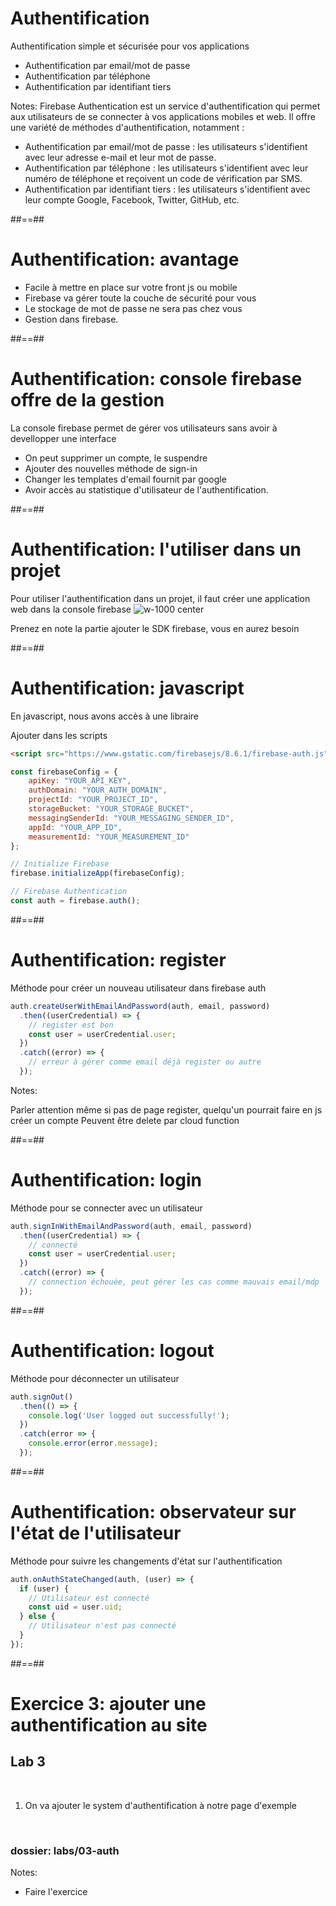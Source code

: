 # Authentification

Authentification simple et sécurisée pour vos applications

* Authentification par email/mot de passe 
* Authentification par téléphone
* Authentification par identifiant tiers
<!-- .element: class="list-fragment" -->

Notes:
Firebase Authentication est un service d'authentification qui permet aux utilisateurs de se connecter à vos applications mobiles et web. Il offre une variété de méthodes d'authentification, notamment :

* Authentification par email/mot de passe : les utilisateurs s'identifient avec leur adresse e-mail et leur mot de passe.
* Authentification par téléphone : les utilisateurs s'identifient avec leur numéro de téléphone et reçoivent un code de vérification par SMS.
* Authentification par identifiant tiers : les utilisateurs s'identifient avec leur compte Google, Facebook, Twitter, GitHub, etc.


##==##

# Authentification: avantage

* Facile à mettre en place sur votre front js ou mobile
* Firebase va gérer toute la couche de sécurité pour vous
* Le stockage de mot de passe ne sera pas chez vous
* Gestion dans firebase.
<!-- .element: class="list-fragment" -->

##==##

# Authentification: console firebase offre de la gestion

La console firebase permet de gérer vos utilisateurs sans avoir à devellopper une interface

* On peut supprimer un compte, le suspendre
* Ajouter des nouvelles méthode de sign-in 
* Changer les templates d'email fournit par google
* Avoir accès au statistique d'utilisateur de l'authentification.
<!-- .element: class="list-fragment" -->

##==##

# Authentification: l'utiliser dans un projet

Pour utiliser l'authentification dans un projet, il faut créer une application web dans la console firebase
![w-1000 center](./assets/images/ajouter_application.png)

Prenez en note la partie ajouter le SDK firebase, vous en aurez besoin

##==##
<!-- .slide: class="with-code consolas" -->

# Authentification: javascript

En javascript, nous avons accès à une libraire

Ajouter dans les scripts

```html
<script src="https://www.gstatic.com/firebasejs/8.6.1/firebase-auth.js"></script>
```

```js
const firebaseConfig = {
    apiKey: "YOUR_API_KEY",
    authDomain: "YOUR_AUTH_DOMAIN",
    projectId: "YOUR_PROJECT_ID",
    storageBucket: "YOUR_STORAGE_BUCKET",
    messagingSenderId: "YOUR_MESSAGING_SENDER_ID",
    appId: "YOUR_APP_ID",
    measurementId: "YOUR_MEASUREMENT_ID"
};

// Initialize Firebase
firebase.initializeApp(firebaseConfig);

// Firebase Authentication
const auth = firebase.auth();
```

##==##

<!-- .slide: class="with-code consolas" -->

# Authentification: register

Méthode pour créer un nouveau utilisateur dans firebase auth

```js
auth.createUserWithEmailAndPassword(auth, email, password)
  .then((userCredential) => {
    // register est bon
    const user = userCredential.user;
  })
  .catch((error) => {
    // erreur à gérer comme email déjà register ou autre
  });
```
<!-- .element: class="big-code" -->

Notes:

Parler attention même si pas de page register, quelqu'un pourrait faire en js créer un compte
Peuvent être delete par cloud function

##==##

<!-- .slide: class="with-code consolas" -->

# Authentification: login

Méthode pour se connecter avec un utilisateur

```js
auth.signInWithEmailAndPassword(auth, email, password)
  .then((userCredential) => {
    // connecté
    const user = userCredential.user;
  })
  .catch((error) => {
    // connection échouée, peut gérer les cas comme mauvais email/mdp
  });
```
<!-- .element: class="big-code" -->

##==##
<!-- .slide: class="with-code consolas" -->
# Authentification: logout

Méthode pour déconnecter un utilisateur

```js
auth.signOut()
  .then(() => {
    console.log('User logged out successfully!');
  })
  .catch(error => {
    console.error(error.message);
  });
```
<!-- .element: class="big-code" -->

##==##
<!-- .slide: class="with-code consolas" -->

# Authentification: observateur sur l'état de l'utilisateur

Méthode pour suivre les changements d'état sur l'authentification

```js
auth.onAuthStateChanged(auth, (user) => {
  if (user) {
    // Utilisateur est connecté
    const uid = user.uid;
  } else {
    // Utilisateur n'est pas connecté
  }
});
```
<!-- .element: class="big-code" -->

##==##


<!-- .slide: class="exercice" -->

# Exercice 3: ajouter une authentification au site

## Lab 3

<br>

1. On va ajouter le system d'authentification à notre page d'exemple

<br>

### dossier: labs/03-auth

Notes:

- Faire l'exercice
